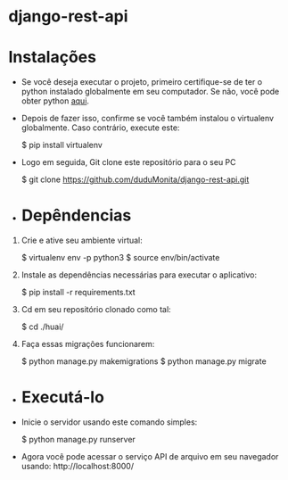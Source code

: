 # django-rest-api

# Instalações
- Se você deseja executar o projeto, primeiro certifique-se de ter o python instalado globalmente em seu computador. Se não, você pode obter python [aqui](https://python.org.br/instalacao-windows/ "aqui").

- Depois de fazer isso, confirme se você também instalou o virtualenv globalmente. Caso contrário, execute este:

    $ pip install virtualenv
- Logo em seguida, Git clone este repositório para o seu PC

    $ git clone https://github.com/duduMonita/django-rest-api.git
- # Depêndencias
1. Crie e ative seu ambiente virtual:

    $ virtualenv  env -p python3
    $ source env/bin/activate
2. Instale as dependências necessárias para executar o aplicativo:

    $ pip install -r requirements.txt
3.  Cd em seu repositório clonado como tal:

    $ cd ./huai/
4. Faça essas migrações funcionarem:

    $ python manage.py makemigrations
    $ python manage.py migrate

- # Executá-lo
- Inicie o servidor usando este comando simples:

    $ python manage.py runserver
- Agora você pode acessar o serviço API de arquivo em seu navegador usando:
    http://localhost:8000/
